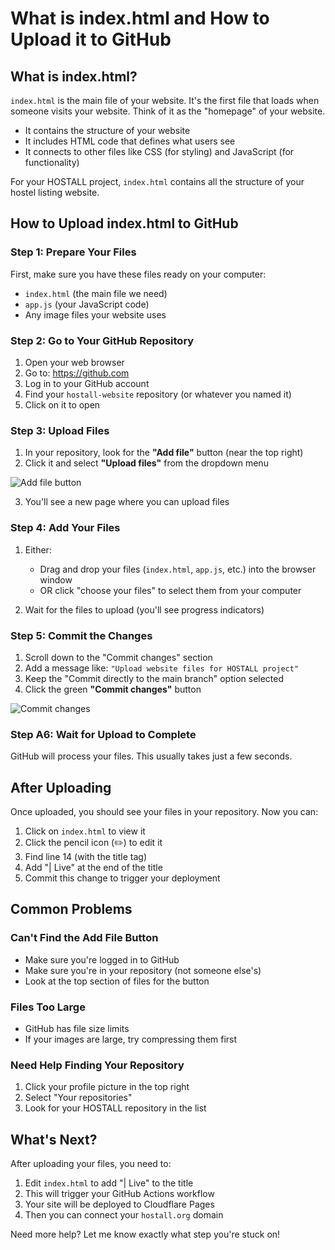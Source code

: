 # What is index.html and How to Upload it to GitHub

## What is index.html?

`index.html` is the main file of your website. It's the first file that loads when someone visits your website. Think of it as the "homepage" of your website.

- It contains the structure of your website
- It includes HTML code that defines what users see
- It connects to other files like CSS (for styling) and JavaScript (for functionality)

For your HOSTALL project, `index.html` contains all the structure of your hostel listing website.

## How to Upload index.html to GitHub

### Step 1: Prepare Your Files

First, make sure you have these files ready on your computer:
- `index.html` (the main file we need)
- `app.js` (your JavaScript code)
- Any image files your website uses

### Step 2: Go to Your GitHub Repository

1. Open your web browser
2. Go to: https://github.com
3. Log in to your GitHub account
4. Find your `hostall-website` repository (or whatever you named it)
5. Click on it to open

### Step 3: Upload Files

1. In your repository, look for the **"Add file"** button (near the top right)
2. Click it and select **"Upload files"** from the dropdown menu

![Add file button](https://docs.github.com/assets/cb-26723/mw-1440/images/help/repository/upload-files-button.webp)

3. You'll see a new page where you can upload files

### Step 4: Add Your Files

1. Either:
   - Drag and drop your files (`index.html`, `app.js`, etc.) into the browser window
   - OR click "choose your files" to select them from your computer

2. Wait for the files to upload (you'll see progress indicators)

### Step 5: Commit the Changes

1. Scroll down to the "Commit changes" section
2. Add a message like: `"Upload website files for HOSTALL project"`
3. Keep the "Commit directly to the main branch" option selected
4. Click the green **"Commit changes"** button

![Commit changes](https://docs.github.com/assets/cb-33207/mw-1440/images/help/repository/commit-changes-button.webp)

### Step A6: Wait for Upload to Complete

GitHub will process your files. This usually takes just a few seconds.

## After Uploading

Once uploaded, you should see your files in your repository. Now you can:

1. Click on `index.html` to view it
2. Click the pencil icon (✏️) to edit it
3. Find line 14 (with the title tag)
4. Add "| Live" at the end of the title
5. Commit this change to trigger your deployment

## Common Problems

### Can't Find the Add File Button
- Make sure you're logged in to GitHub
- Make sure you're in your repository (not someone else's)
- Look at the top section of files for the button

### Files Too Large
- GitHub has file size limits
- If your images are large, try compressing them first

### Need Help Finding Your Repository
1. Click your profile picture in the top right
2. Select "Your repositories"
3. Look for your HOSTALL repository in the list

## What's Next?

After uploading your files, you need to:

1. Edit `index.html` to add "| Live" to the title
2. This will trigger your GitHub Actions workflow
3. Your site will be deployed to Cloudflare Pages
4. Then you can connect your `hostall.org` domain

Need more help? Let me know exactly what step you're stuck on!